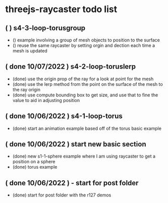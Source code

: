 # threejs-raycaster todo list

## ( ) s4-3-loop-torusgroup
* () example involving a group of mesh objects to position to the surface
* () reuse the same raycaster by setting orgin and dection each time a mesh is updated

## ( done 10/07/2022 ) s4-2-loop-toruslerp
* (done) use the origin prop of the ray for a look at point for the mesh
* (done) use the lerp method from the point on the surface of the mesh to the ray origin
* (done) use compute bounding box to get size, and use that to fine the value to aid in adjusting position

## ( done 10/06/2022 ) s4-1-loop-torus
* (done) start an animation example based off of the torus basic example

## ( done 10/06/2022 ) start new basic section
* (done) new s1-1-sphere example where I am using raycaster to get a position on a sphere
* (done) torus example

## ( done 10/06/2022 ) - start for post folder
* (done) start for post folder with the r127 demos
